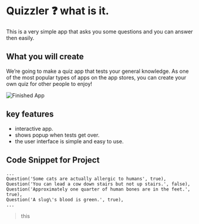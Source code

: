 

# Quizzler ❓  what is it.

This is a very simple app that asks you some questions and you can answer then easily.


## What you will create

We’re going to make a quiz app that tests your general knowledge. As one of the most popular types of apps on the app stores, you can create your own quiz for other people to enjoy!

![Finished App](https://github.com/londonappbrewery/Images/blob/master/quizzler-demo.gif)

## key features

- interactive app.
- shows popup when tests get over.
- the user interface is simple and easy to use.


## Code Snippet for Project

    ...
    Question('Some cats are actually allergic to humans', true),
    Question('You can lead a cow down stairs but not up stairs.', false),
    Question('Approximately one quarter of human bones are in the feet.', true),
    Question('A slug\'s blood is green.', true),
    ...   
>this
